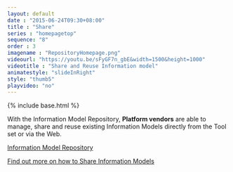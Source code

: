 ```yaml
---
layout: default
date : "2015-06-24T09:30+08:00"
title : "Share"
series : "homepagetop"
sequence: "8"
order : 3
imagename : "RepositoryHomepage.png"
videourl: "https://youtu.be/sFyGF7n_gbE&width=1500&height=1000"
videotitle : "Share and Reuse Information model"
animatestyle: "slideInRight"
style: "thumb5"
playvideo: "no"
---
```


{% include base.html %}

With the Information Model Repository,  **Platform vendors** are able to manage, share and reuse existing Information Models directly from the Tool set or via the Web.

<a href="http://vorto.eclipse.org/repo" target="_blank">Information Model Repository</a>

<a href ="{{base}}/documentation/vorto-repository/web-interface/share-web.html"> Find out more on how to Share Information Models
